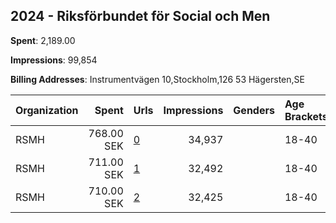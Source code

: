 ## 2024 - Riksförbundet för Social och Men 
**Spent**: 2,189.00

**Impressions**: 99,854

**Billing Addresses**: Instrumentvägen 10,Stockholm,126 53 Hägersten,SE

|Organization|Spent|Urls|Impressions|Genders|Age Brackets|Country Codes|
|:---|---:|:---|---:|:---|:---|:---|
|RSMH|768.00 SEK|[0](https://www.snap.com/political-ads/asset/8529dd54246de3c582f691e9e8c87625e376cac45f3cae106bf9d17e56eef2bf?mediaType=mp4)|34,937||18-40|sweden|
|RSMH|711.00 SEK|[1](https://www.snap.com/political-ads/asset/cd6457252e58471d388335ea09904a81afc080494e19047340626006f8468058?mediaType=mp4)|32,492||18-40|sweden|
|RSMH|710.00 SEK|[2](https://www.snap.com/political-ads/asset/51b1c40cdb18f2f748d2081a40c13920a701d59ef079955541fd9e7a66a7eb10?mediaType=mp4)|32,425||18-40|sweden|
